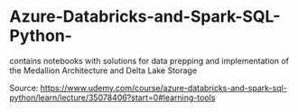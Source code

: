 # Azure-Databricks-and-Spark-SQL-Python-
contains notebooks with solutions for data prepping and implementation of the Medallion Architecture and Delta Lake Storage

Source: https://www.udemy.com/course/azure-databricks-and-spark-sql-python/learn/lecture/35078406?start=0#learning-tools
